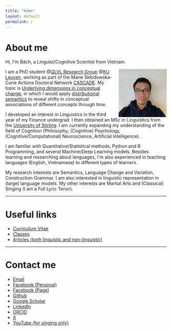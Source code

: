 ```yaml
---
title: "Home"
layout: default
permalink: /
---
```


# About me 

Hi, I'm Bách, a Linguist/Cognitive Scientist from Vietnam.
<!-- This doesn't need the helper for picture embedding-->
<img src="assets/media/index/Mugshot.jpg" alt="Mugshot" style="float: right; margin-left: 20px; width: 150px; height: auto;">

I am a PhD student @[QLVL Research Group](https://www.arts.kuleuven.be/ling/qlvl) @[KU Leuven](https://www.kuleuven.be/kuleuven), working as part of the Marie Skłodowska-Curie Actions Doctoral Network [CASCADE](https://www.horizoncascade.net/). My topic is [Underlying dimensions in conceptual change](https://www.horizoncascade.net/phd4/), in which I would apply [distributional semantics](https://en.wikipedia.org/wiki/Distributional_semantics#:~:text=Distributional%20semantics%20is%20a%20research,large%20samples%20of%20language%20data.) to reveal shifts in conceptual associations of different concepts through time.

I developed an interest in Linguistics in the third year of my Finance undergrad. I then obtained an MSc in Linguistics from the [University of Stirling](https://www.stir.ac.uk/). I am currently expanding my understanding of the field of Cognition (Philosophy, (Cognitive) Psychology, (Cognitive/Computational) Neuroscience, Artificial Intelligence). 

I am familiar with Quantitative/Statistical methods, Python and R Programming, and several Machine/Deep Learning models. Besides learning and researching about languages, I'm also experienced in teaching languages (English, Vietnamese) to different types of learners. 

My research interests are Semantics, Language Change and Variation, Construction Grammar. I am also interested in linguistic representation in (large) language models. My other interests are Martial Arts and (Classical) Singing (I am a Full Lyric Tenor).

---

# Useful links

- [Curriculum Vitae](cv.md)
- [Classes](classes.md)
- [Articles (both linguistic and non-linguistic)](articles.md)

---

# Contact me

- [Email](mailto:phantatbach@gmail.com)
- [Facebook (Personal)](https://facebook.com/phantatbach)
- [Facebook (Page)](https://www.facebook.com/bachclasses)
- [Github](https://github.com/phantatbach)
- [Google Scholar](https://scholar.google.com/citations?user=wqWxx7wAAAAJ&hl=en)
- [LinkedIn](https://linkedin.com/in/phantatbach)
- [ORCID](https://orcid.org/0000-0002-8216-4978)
- [X](https://x.com/phantatbach)
- [YouTube (for singing only)](https://youtube.com/@bachphantat)


